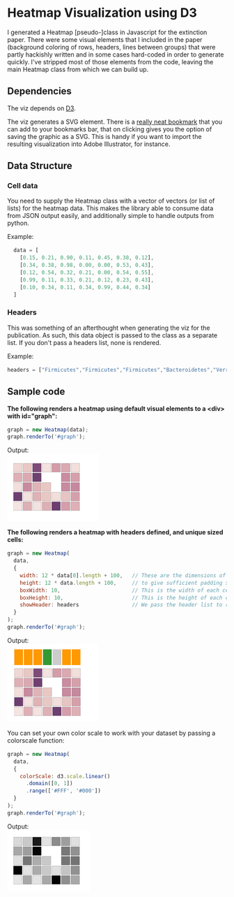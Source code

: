 # Heatmap Visualization using D3

I generated a Heatmap [pseudo-]class in Javascript for the extinction paper. There were some visual elements that I included in the paper (background coloring of rows, headers, lines between groups) that were partly hackishly written and in some cases hard-coded in order to generate quickly. I've stripped most of those elements from the code, leaving the main Heatmap class from which we can build up.

## Dependencies

The viz depends on [D3](http://www.d3js.com).  

The viz generates a SVG element. There is a [really neat bookmark](http://nytimes.github.io/svg-crowbar/) that you can add to your bookmarks bar, that on clicking gives you the option of saving the graphic as a SVG. This is handy if you want to import the resulting visualization into Adobe Illustrator, for instance.

## Data Structure


### Cell data

You need to supply the Heatmap class with a vector of vectors (or list of lists) for the heatmap data. This makes the library able to consume data from JSON output easily, and additionally simple to handle outputs from python. 

Example:
```javascript
  data = [
    [0.15, 0.21, 0.90, 0.11, 0.45, 0.38, 0.12],
    [0.34, 0.38, 0.98, 0.00, 0.00, 0.53, 0.43],
    [0.12, 0.54, 0.32, 0.21, 0.00, 0.54, 0.55],
    [0.99, 0.11, 0.33, 0.21, 0.12, 0.23, 0.43],
    [0.10, 0.34, 0.11, 0.34, 0.99, 0.44, 0.34]
  ]
```

### Headers

This was something of an afterthought when generating the viz for the publication. As such, this data object is passed to the class as a separate list. If you don't pass a headers list, none is rendered.

Example:
```javascript
headers = ["Firmicutes","Firmicutes","Firmicutes","Bacteroidetes","Verrucomicrobia","Firmicutes","Firmicutes"];
```

## Sample code

__The following renders a heatmap using default visual elements to a &lt;div&gt; with id="graph":__
```javascript
graph = new Heatmap(data);
graph.renderTo('#graph');
```

Output:  
![Default render](images/simple.png)

__The following renders a heatmap with headers defined, and unique sized cells:__
```javascript
graph = new Heatmap(
  data,
  { 
    width: 12 * data[0].length + 100,   // These are the dimensions of the entir visualization. Make sure
    height: 12 * data.length + 100,     // to give sufficient padding so that it doesn't get cropped.
    boxWidth: 10,                       // This is the width of each cell
    boxHeight: 10,                      // This is the height of each cell
    showHeader: headers                 // We pass the header list to render
  }
);
graph.renderTo('#graph'); 
```

Output:  
![Render with Headers](images/headers.png)

You can set your own color scale to work with your dataset by passing a colorscale function:
```javascript
graph = new Heatmap(
  data,
  { 
    colorScale: d3.scale.linear()
      .domain([0, 1])
      .range(['#FFF', '#000'])
  }
);
graph.renderTo('#graph'); 
```

Output:  
![Render with unique colorscale](images/colorscale.png)





